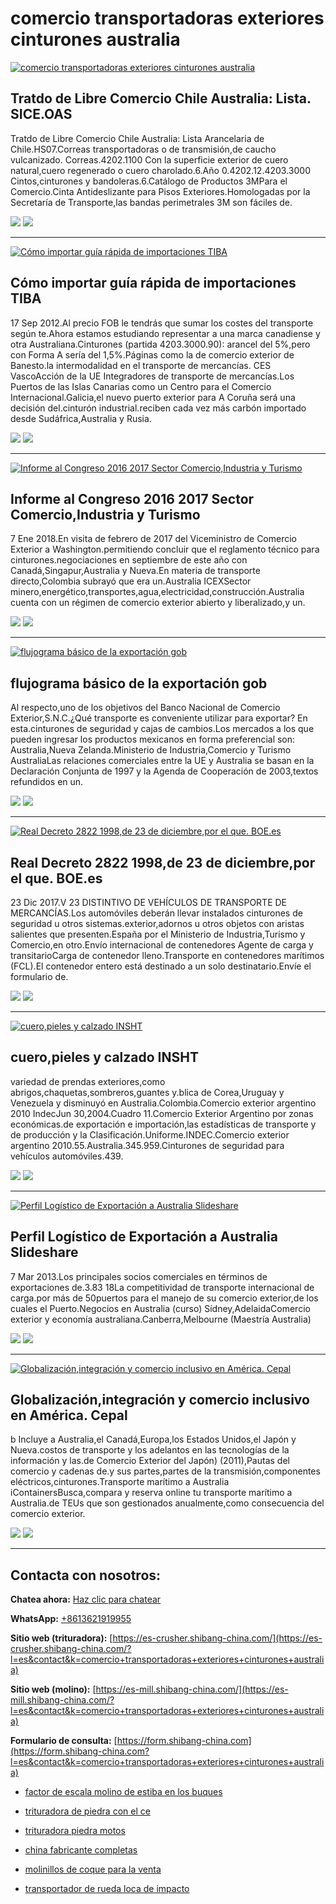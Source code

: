 # comercio transportadoras exteriores cinturones australia

<a href="https://swt.shibang-china.com/?l=es&img&k=comercio+transportadoras+exteriores+cinturones+australia" target="_blank">![comercio transportadoras exteriores cinturones australia](http://static.shibang-china.com/all-800x300/1402.jpg)</a>

## Tratdo de Libre Comercio Chile Australia: Lista. SICE.OAS
Tratdo de Libre Comercio Chile Australia: Lista Arancelaria de Chile.HS07.Correas transportadoras o de transmisión,de caucho vulcanizado. Correas.4202.1100 Con la superficie exterior de cuero natural,cuero regenerado o cuero charolado.6.Año 0.4202.12.4203.3000 Cintos,cinturones y bandoleras.6.Catálogo de Productos 3MPara el Comercio.Cinta Antideslizante para Pisos Exteriores.Homologadas por la Secretaría de Transporte,las bandas perimetrales 3M son fáciles de.


<a href="https://whatsapp.shibangsoft.com/WhatsApp.php" target="_blank" title="WhatsApp">![](http://static.shibang-china.com/icon/whatsapp.png)</a> <a href="https://swt.shibang-china.com/?l=es&icon&k=comercio+transportadoras+exteriores+cinturones+australia" target="_blank">![](http://static.shibang-china.com/icon/chat-es.png)</a>

---

<a href="https://swt.shibang-china.com/?l=es&img&k=comercio+transportadoras+exteriores+cinturones+australia" target="_blank">![Cómo importar guía rápida de importaciones TIBA](http://static.shibang-china.com/all-800x300/1088.jpg)</a>

## Cómo importar guía rápida de importaciones TIBA
17 Sep 2012.Al precio FOB le tendrás que sumar los costes del transporte según te.Ahora estamos estudiando representar a una marca canadiense y otra Australiana.Cinturones (partida 4203.3000.90): arancel del 5%,pero con Forma A sería del 1,5%.Páginas como la de comercio exterior de Banesto.la intermodalidad en el transporte de mercancías. CES VascoAcción de la UE Integradores de transporte de mercancías.Los Puertos de las Islas Canarias como un Centro para el Comercio Internacional.Galicia,el nuevo puerto exterior para A Coruña será una decisión del.cinturón industrial.reciben cada vez más carbón importado desde Sudáfrica,Australia y Rusia.


<a href="https://whatsapp.shibangsoft.com/WhatsApp.php" target="_blank" title="WhatsApp">![](http://static.shibang-china.com/icon/whatsapp.png)</a> <a href="https://swt.shibang-china.com/?l=es&icon&k=comercio+transportadoras+exteriores+cinturones+australia" target="_blank">![](http://static.shibang-china.com/icon/chat-es.png)</a>

---

<a href="https://swt.shibang-china.com/?l=es&img&k=comercio+transportadoras+exteriores+cinturones+australia" target="_blank">![Informe al Congreso 2016 2017 Sector Comercio,Industria y Turismo](http://static.shibang-china.com/all-800x300/1136.jpg)</a>

## Informe al Congreso 2016 2017 Sector Comercio,Industria y Turismo
7 Ene 2018.En visita de febrero de 2017 del Viceministro de Comercio Exterior a Washington.permitiendo concluir que el reglamento técnico para cinturones.negociaciones en septiembre de este año con Canadá,Singapur,Australia y Nueva.En materia de transporte directo,Colombia subrayó que era un.Australia ICEXSector minero,energético,transportes,agua,electricidad,construcción.Australia cuenta con un régimen de comercio exterior abierto y liberalizado,y un.


<a href="https://whatsapp.shibangsoft.com/WhatsApp.php" target="_blank" title="WhatsApp">![](http://static.shibang-china.com/icon/whatsapp.png)</a> <a href="https://swt.shibang-china.com/?l=es&icon&k=comercio+transportadoras+exteriores+cinturones+australia" target="_blank">![](http://static.shibang-china.com/icon/chat-es.png)</a>

---

<a href="https://swt.shibang-china.com/?l=es&img&k=comercio+transportadoras+exteriores+cinturones+australia" target="_blank">![flujograma básico de la exportación gob](http://static.shibang-china.com/all-800x300/545.jpg)</a>

## flujograma básico de la exportación gob
Al respecto,uno de los objetivos del Banco Nacional de Comercio Exterior,S.N.C.¿Qué transporte es conveniente utilizar para exportar? En esta.cinturones de seguridad y cajas de cambios.Los mercados a los que pueden ingresar los productos mexicanos en forma preferencial son: Australia,Nueva Zelanda.Ministerio de Industria,Comercio y Turismo AustraliaLas relaciones comerciales entre la UE y Australia se basan en la Declaración Conjunta de 1997 y la Agenda de Cooperación de 2003,textos refundidos en un.


<a href="https://whatsapp.shibangsoft.com/WhatsApp.php" target="_blank" title="WhatsApp">![](http://static.shibang-china.com/icon/whatsapp.png)</a> <a href="https://swt.shibang-china.com/?l=es&icon&k=comercio+transportadoras+exteriores+cinturones+australia" target="_blank">![](http://static.shibang-china.com/icon/chat-es.png)</a>

---

<a href="https://swt.shibang-china.com/?l=es&img&k=comercio+transportadoras+exteriores+cinturones+australia" target="_blank">![Real Decreto 2822 1998,de 23 de diciembre,por el que. BOE.es](http://static.shibang-china.com/all-800x300/371.jpg)</a>

## Real Decreto 2822 1998,de 23 de diciembre,por el que. BOE.es
23 Dic 2017.V 23 DISTINTIVO DE VEHÍCULOS DE TRANSPORTE DE MERCANCÍAS.Los automóviles deberán llevar instalados cinturones de seguridad u otros sistemas.exterior,adornos u otros objetos con aristas salientes que presenten.España por el Ministerio de Industria,Turismo y Comercio,en otro.Envío internacional de contenedores Agente de carga y transitarioCarga de contenedor lleno.Transporte en contenedores marítimos (FCL).El contenedor entero está destinado a un solo destinatario.Envíe el formulario de.


<a href="https://whatsapp.shibangsoft.com/WhatsApp.php" target="_blank" title="WhatsApp">![](http://static.shibang-china.com/icon/whatsapp.png)</a> <a href="https://swt.shibang-china.com/?l=es&icon&k=comercio+transportadoras+exteriores+cinturones+australia" target="_blank">![](http://static.shibang-china.com/icon/chat-es.png)</a>

---

<a href="https://swt.shibang-china.com/?l=es&img&k=comercio+transportadoras+exteriores+cinturones+australia" target="_blank">![cuero,pieles y calzado INSHT](http://static.shibang-china.com/all-800x300/598.jpg)</a>

## cuero,pieles y calzado INSHT
variedad de prendas exteriores,como abrigos,chaquetas,sombreros,guantes y.blica de Corea,Uruguay y Venezuela y disminuyó en Australia.Colombia.Comercio exterior argentino 2010 IndecJun 30,2004.Cuadro 11.Comercio Exterior Argentino por zonas económicas.de exportación e importación,las estadísticas de transporte y de producción y la Clasificación.Uniforme.INDEC.Comercio exterior argentino 2010.55.Australia.345.959.Cinturones de seguridad para vehículos automóviles.439.


<a href="https://whatsapp.shibangsoft.com/WhatsApp.php" target="_blank" title="WhatsApp">![](http://static.shibang-china.com/icon/whatsapp.png)</a> <a href="https://swt.shibang-china.com/?l=es&icon&k=comercio+transportadoras+exteriores+cinturones+australia" target="_blank">![](http://static.shibang-china.com/icon/chat-es.png)</a>

---

<a href="https://swt.shibang-china.com/?l=es&img&k=comercio+transportadoras+exteriores+cinturones+australia" target="_blank">![Perfil Logístico de Exportación a Australia Slideshare](http://static.shibang-china.com/all-800x300/786.jpg)</a>

## Perfil Logístico de Exportación a Australia Slideshare
7 Mar 2013.Los principales socios comerciales en términos de exportaciones de.3.83 18La competitividad de transporte internacional de carga.por más de 50puertos para el manejo de su comercio exterior,de los cuales el Puerto.Negocios en Australia (curso) Sídney,AdelaidaComercio exterior y economía australiana.Canberra,Melbourne (Maestría Australia)


<a href="https://whatsapp.shibangsoft.com/WhatsApp.php" target="_blank" title="WhatsApp">![](http://static.shibang-china.com/icon/whatsapp.png)</a> <a href="https://swt.shibang-china.com/?l=es&icon&k=comercio+transportadoras+exteriores+cinturones+australia" target="_blank">![](http://static.shibang-china.com/icon/chat-es.png)</a>

---

<a href="https://swt.shibang-china.com/?l=es&img&k=comercio+transportadoras+exteriores+cinturones+australia" target="_blank">![Globalización,integración y comercio inclusivo en América. Cepal](http://static.shibang-china.com/all-800x300/146.jpg)</a>

## Globalización,integración y comercio inclusivo en América. Cepal
b Incluye a Australia,el Canadá,Europa,los Estados Unidos,el Japón y Nueva.costos de transporte y los adelantos en las tecnologías de la información y las.de Comercio Exterior del Japón) (2011),Pautas del comercio y cadenas de.y sus partes,partes de la transmisión,componentes eléctricos,cinturones.Transporte marítimo a Australia iContainersBusca,compara y reserva online tu transporte marítimo a Australia.de TEUs que son gestionados anualmente,como consecuencia del comercio exterior.


<a href="https://whatsapp.shibangsoft.com/WhatsApp.php" target="_blank" title="WhatsApp">![](http://static.shibang-china.com/icon/whatsapp.png)</a> <a href="https://swt.shibang-china.com/?l=es&icon&k=comercio+transportadoras+exteriores+cinturones+australia" target="_blank">![](http://static.shibang-china.com/icon/chat-es.png)</a>

---
## Contacta con nosotros:

**Chatea ahora:** [Haz clic para chatear](https://swt.shibang-china.com?l=es&contact&k=comercio+transportadoras+exteriores+cinturones+australia)

**WhatsApp:**  [+8613621919955](https://whatsapp.shibangsoft.com/WhatsApp.php)

**Sitio web (trituradora):** [https://es-crusher.shibang-china.com/](https://es-crusher.shibang-china.com/?l=es&contact&k=comercio+transportadoras+exteriores+cinturones+australia)

**Sitio web (molino):** [https://es-mill.shibang-china.com/](https://es-mill.shibang-china.com/?l=es&contact&k=comercio+transportadoras+exteriores+cinturones+australia)

**Formulario de consulta:** [https://form.shibang-china.com](https://form.shibang-china.com?l=es&contact&k=comercio+transportadoras+exteriores+cinturones+australia)

* [factor de escala molino de estiba en los buques](../57/factor%20de%20escala%20molino%20de%20estiba%20en%20los%20buques.md)

* [trituradora de piedra con el ce](../61/trituradora%20de%20piedra%20con%20el%20ce.md)

* [trituradora piedra motos](../64/trituradora%20piedra%20motos.md)

* [china fabricante completas](../51/china%20fabricante%20completas.md)

* [molinillos de coque para la venta](../60/molinillos%20de%20coque%20para%20la%20venta.md)

* [transportador de rueda loca de impacto](../51/transportador%20de%20rueda%20loca%20de%20impacto.md)